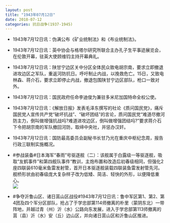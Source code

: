 ```yaml
---
layout: post
title: "1943年07月12日"
date: 2018-07-12
categories: 抗日战争(1937-1945)
---
```


<meta name="referrer" content="no-referrer" />

- 1943年7月12日讯：伪满公布《矿业统制法》和《布业统制法》。 

- 1943年7月12日讯：英中协会与格塔尔研究所联合主办孔子生平事迹展览会，在伦敦开幕，驻英大使顾维钧主持开幕典礼。 

- 1943年7月12日讯：陕甘宁边区关中分区全体民众致电胡宗南，要求立即撤退进攻边区之军队，重返河防抗日。呼吁制止内战，以挽救危亡。15日，又致电林森、蒋介石，要求立即停止内战，撤退包围陕甘宁边区部队，枪口一致对外。 

- 1943年7月12日讯：国民政府任命李迪俊为兼驻多米尼加国特命全权公使。 

- 1943年7月12日讯：《解放日报》发表毛泽东撰写的社论《质问国民党》，痛斥国民党人宣传共产党“破坏抗战”、“破坏团结”的言论，质问国民党“难道尽撤河防主力，倒叫做增强抗战吗?难道进攻边区，倒叫做增强团结吗?”要求蒋介石下令把胡宗南的军队撤回河防，取缔中央社，并惩办汉奸。 

- 1943年7月12日讯：国防最高委员会副秘书长甘乃光在重庆中枢纪念周，报告行政三联制实施概况。 

- #参战装备#日本海军“春雨”号驱逐舰（二）：该舰属于白露级一等驱逐舰，吸取“友鹤事件”和第四舰队事件“教训，主炮布置和改造后初春级相同，但强化2座四联装610毫米鱼雷发射管，首开日本驱逐舰装载四联装鱼雷发射管先河。舰桥形状由初春级庞大复杂样子改为低矮、简洁、轻快的外形，以便降低重心。 <br/><img src="https://wx3.sinaimg.cn/large/aca367d8ly1ft6ukjvr6pj20dw0kon19.jpg" />

- #争夺沂鲁山区、诸日莒山区战役#1943年7月12日讯：鲁中军区第1、第2、第4团及四个军分区部队，抢占了于学忠部第114师撤离的朴里（蒙阴东北）一带阵地，并越过青（州）沂（水）公路向东发展，进入于学忠部第113师撤离的莒（县）沂（水）安（丘）边山区，并向诸日莒山区和沂鲁山区推进。 

